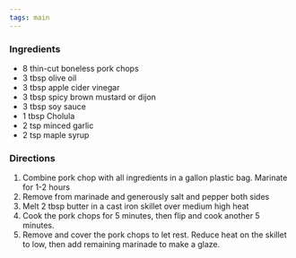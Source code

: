 ```yaml
---
tags: main
---
```


### Ingredients
* 8 thin-cut boneless pork chops
* 3 tbsp olive oil
* 3 tbsp apple cider vinegar
* 3 tbsp spicy brown mustard or dijon
* 3 tbsp soy sauce
* 1 tbsp Cholula
* 2 tsp minced garlic
* 2 tsp maple syrup

### Directions
1. Combine pork chop with all ingredients in a gallon plastic bag. Marinate for 1-2 hours
0. Remove from marinade and generously salt and pepper both sides
0. Melt 2 tbsp butter in a cast iron skillet over medium high heat
0. Cook the pork chops for 5 minutes, then flip and cook another 5 minutes.
0. Remove and cover the pork chops to let rest. Reduce heat on the skillet to low, then add remaining marinade to make a glaze.